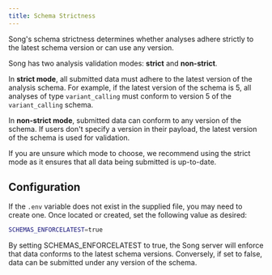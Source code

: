 ```yaml
---
title: Schema Strictness
---
```


Song's schema strictness determines whether analyses adhere strictly to the latest schema version or can use any version. 

Song has two analysis validation modes: **strict** and **non-strict**. 

In **strict mode**, all submitted data must adhere to the latest version of the analysis schema. For example, if the latest version of the schema is 5, all analyses of type `variant_calling` must conform to version 5 of the `variant_calling` schema. 

In **non-strict mode**, submitted data can conform to any version of the schema. If users don't specify a version in their payload, the latest version of the schema is used for validation.

<Note title="Deployment Tip">If you are unsure which mode to choose, we recommend using the strict mode as it ensures that all data being submitted is up-to-date.</Note>

## Configuration 

If the `.env` variable does not exist in the supplied file, you may need to create one. Once located or created, set the following value as desired:

```bash
SCHEMAS_ENFORCELATEST=true
```

By setting SCHEMAS_ENFORCELATEST to true, the Song server will enforce that data conforms to the latest schema versions. Conversely, if set to false, data can be submitted under any version of the schema.